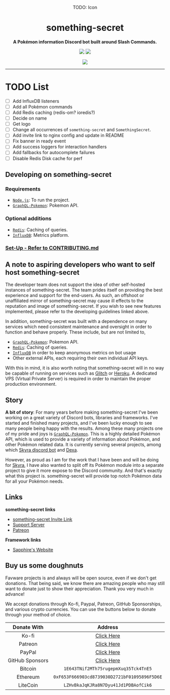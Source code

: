 <div align="center">

TODO: Icon

<!-- <img height="200" src="https://cdn.favware.tech/img/archangel.png" alt="ArchAngel"/> -->

# something-secret

**A Pokémon information Discord bot built around Slash Commands.**

<a href="https://github.com/favware/something-secret/blob/main/LICENSE" alt="License"><img src="https://img.shields.io/github/license/favware/something-secret"/></a>
<a href="https://twitter.com/Favna_/follow" alt="Twitter Follow"><img src="https://img.shields.io/twitter/follow/favna_?label=Follow%20@Favna_&logo=twitter&colorB=1DA1F2&style=flat-square"/></a>

<a href="https://join.favware.tech" alt="Support Server"><img src="https://discord.com/api/guilds/512303595966824458/embed.png?style=banner2"/></a>

</div>

---

# TODO List

- [ ] Add InfluxDB listeners
- [ ] Add all Pokémon commands
- [ ] Add Redis caching (redis-om? ioredis?)
- [ ] Decide on name
- [ ] Get logo
- [ ] Change all occurrences of `something-secret` and `SomethingSecret`.
- [ ] Add invite link to nginx config and update in README
- [ ] Fix banner in ready event
- [ ] Add success loggers for interaction handlers
- [ ] Add fallbacks for autocomplete failures
- [ ] Disable Redis Disk cache for perf

## Developing on something-secret

### Requirements

- [`Node.js`]: To run the project.
- [`GraphQL-Pokemon`]: Pokemon API.

### Optional additions

- [`Redis`]: Caching of queries.
- [`InfluxDB`]: Metrics platform.

### [Set-Up - Refer to CONTRIBUTING.md]

## A note to aspiring developers who want to self host something-secret

The developer team does not support the idea of other self-hosted instances of something-secret. The team prides itself
on providing the best experience and support for the end-users. As such, an offshoot or unaffiliated mirror of
something-secret may cause ill effects to the reputation and image of something-secret. If you wish to see new features
implemented, please refer to the developing guidelines linked above.

In addition, something-secret was built with a dependence on many services which need consistent maintenance and
oversight in order to function and behave properly. These include, but are not limited to,

- [`GraphQL-Pokemon`]: Pokemon API.
- [`Redis`]: Caching of queries.
- [`InfluxDB`] in order to keep anonymous metrics on bot usage
- Other external APIs, each requiring their own individual API keys.

With this in mind, it is also worth noting that something-secret will in no way be capable of running on services such
as [Glitch] or [Heroku]. A dedicated VPS (Virtual Private Server) is required in order to maintain the proper production
environment.

## Story

**A bit of story**: For many years before making something-secret I've been working on a great variety of Discord bots,
libraries and frameworks. I've started and finished many projects, and I've been lucky enough to see many people being
happy with the results. Among these many projects one of my pride and joys is [`GraphQL-Pokemon`]. This is a highly
detailed Pokémon API, which is used to provide a variety of information about Pokémon, and other Pokémon related data.
It is currently serving several projects, among which [Skyra discord bot][skyra] and [Dexa].

However, as proud as I am for the work that I have been and will be doing for [Skyra][skyra], I have also wanted to
split off its Pokémon module into a separate project to give it more expose to the Discord community. And that's exactly
what this project is. something-secret will provide top notch Pokémon data for all your Pokémon needs.

## Links

**something-secret links**

- [something-secret Invite Link][]
- [Support Server][]
- [Patreon]

**Framework links**

- [Sapphire's Website][]

## Buy us some doughnuts

Favware projects is and always will be open source, even if we don't get donations. That being said, we know there are
amazing people who may still want to donate just to show their appreciation. Thank you very much in advance!

We accept donations through Ko-fi, Paypal, Patreon, GitHub Sponsorships, and various crypto currencies. You can use the
buttons below to donate through your method of choice.

|   Donate With   |                      Address                      |
| :-------------: | :-----------------------------------------------: |
|      Ko-fi      |  [Click Here](https://donate.favware.tech/kofi)   |
|     Patreon     | [Click Here](https://donate.favware.tech/patreon) |
|     PayPal      | [Click Here](https://donate.favware.tech/paypal)  |
| GitHub Sponsors |  [Click Here](https://github.com/sponsors/Favna)  |
|     Bitcoin     |       `1E643TNif2MTh75rugepmXuq35Tck4TnE5`        |
|    Ethereum     |   `0xF653F666903cd8739030D2721bF01095896F5D6E`    |
|    LiteCoin     |       `LZHvBkaJqKJRa8N7Dyu41Jd1PDBAofCik6`        |

[`graphql-pokemon`]: https://github.com/favware/graphql-pokemon
[`influxdb`]: https://v2.docs.influxdata.com/v2.0/get-started/
[`node.js`]: https://nodejs.org/en/download/current/
[`redis`]: https://redis.io
[dexa]: https://github.com/favware/dexa
[glitch]: https://glitch.com/
[heroku]: https://www.heroku.com/
[patreon]: https://donate.favware.tech/patreon
[sapphire framework]: https://github.com/sapphiredev/framework
[sapphire's website]: https://sapphirejs.dev
[sapphiredev]: https://github.com/sapphiredev
[set-up - refer to contributing.md]: /.github/CONTRIBUTING.md
[skyra]: https://skyra.pw
[something-secret invite link]: https://invite.favware.tech/something-secret
[support server]: https://join.favware.tech
